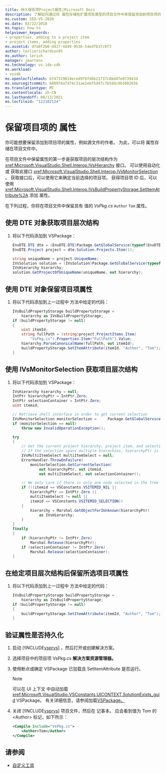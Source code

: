 ```yaml
---
title: 持久保存项Project属性|Microsoft Docs
description: 了解如何通过将 属性存储在扩展项目类型的项目文件中来保留添加到项目项的属性。
ms.custom: SEO-VS-2020
ms.date: 03/22/2018
ms.topic: how-to
helpviewer_keywords:
- properties, adding to a project item
- project items, adding properties
ms.assetid: d7a0f2b0-d427-4d49-9536-54edfb37c0f3
author: leslierichardson95
ms.author: lerich
manager: jmartens
ms.technology: vs-ide-sdk
ms.workload:
- vssdk
ms.openlocfilehash: 6747329014eced976fd6b21737c86dd7e073943d
ms.sourcegitcommit: 68897da7d74c31ae1ebf5d47c7b5ddc9b108265b
ms.translationtype: MT
ms.contentlocale: zh-CN
ms.lasthandoff: 08/13/2021
ms.locfileid: "122102124"
---
```

# <a name="persist-the-property-of-a-project-item"></a>保留项目项的 属性
你可能想要保留添加到项目项的属性，例如源文件的作者。 为此，可以将 属性存储在项目文件中。

 在项目文件中保留属性的第一步是获取项目的层次结构作为 <xref:Microsoft.VisualStudio.Shell.Interop.IVsHierarchy> 接口。 可以使用自动化或 获取此接口 <xref:Microsoft.VisualStudio.Shell.Interop.IVsMonitorSelection> 。 获取接口后，可以使用它来确定当前选择的项目项。 获得项目项 ID 后，可以使用 <xref:Microsoft.VisualStudio.Shell.Interop.IVsBuildPropertyStorage.SetItemAttribute%2A> 添加 属性。

 在下列过程，你将在项目文件中保留具有 值的 *VsPkg.cs* `Author` `Tom` 属性。

## <a name="to-obtain-the-project-hierarchy-with-the-dte-object"></a>使用 DTE 对象获取项目层次结构

1. 将以下代码添加到 VSPackage：

    ```csharp
    EnvDTE.DTE dte = (EnvDTE.DTE)Package.GetGlobalService(typeof(EnvDTE.DTE));
    EnvDTE.Project project = dte.Solution.Projects.Item(1);

    string uniqueName = project.UniqueName;
    IVsSolution solution = (IVsSolution)Package.GetGlobalService(typeof(SVsSolution));
    IVsHierarchy hierarchy;
    solution.GetProjectOfUniqueName(uniqueName, out hierarchy);
    ```

## <a name="to-persist-the-project-item-property-with-the-dte-object"></a>使用 DTE 对象保留项目项属性

1. 将以下代码添加到上一过程中 方法中给定的代码：

    ```csharp
    IVsBuildPropertyStorage buildPropertyStorage =
        hierarchy as IVsBuildPropertyStorage;
    if (buildPropertyStorage != null)
    {
        uint itemId;
        string fullPath = (string)project.ProjectItems.Item(
            "VsPkg.cs").Properties.Item("FullPath").Value;
        hierarchy.ParseCanonicalName(fullPath, out itemId);
        buildPropertyStorage.SetItemAttribute(itemId, "Author", "Tom");
    }
    ```

## <a name="to-obtain-the-project-hierarchy-using-ivsmonitorselection"></a>使用 IVsMonitorSelection 获取项目层次结构

1. 将以下代码添加到 VSPackage：

    ```csharp
    IVsHierarchy hierarchy = null;
    IntPtr hierarchyPtr = IntPtr.Zero;
    IntPtr selectionContainer = IntPtr.Zero;
    uint itemid;

    // Retrieve shell interface in order to get current selection
    IVsMonitorSelection monitorSelection =     Package.GetGlobalService(typeof(SVsShellMonitorSelection)) as     IVsMonitorSelection;
    if (monitorSelection == null)
        throw new InvalidOperationException();

    try
    {
        // Get the current project hierarchy, project item, and selection container for the current selection
        // If the selection spans multiple hierachies, hierarchyPtr is Zero
        IVsMultiItemSelect multiItemSelect = null;
        ErrorHandler.ThrowOnFailure(
            monitorSelection.GetCurrentSelection(
                out hierarchyPtr, out itemid,
                out multiItemSelect, out selectionContainer));

        // We only care if there is only one node selected in the tree
        if (!(itemid == VSConstants.VSITEMID_NIL ||
            hierarchyPtr == IntPtr.Zero ||
            multiItemSelect != null ||
            itemid == VSConstants.VSITEMID_SELECTION))
        {
            hierarchy = Marshal.GetObjectForIUnknown(hierarchyPtr)
                as IVsHierarchy;
        }
    }
    finally
    {
        if (hierarchyPtr != IntPtr.Zero)
            Marshal.Release(hierarchyPtr);
        if (selectionContainer != IntPtr.Zero)
            Marshal.Release(selectionContainer);
    }
    ```

## <a name="to-persist-the-selected-project-item-property-given-the-project-hierarchy"></a>在给定项目层次结构后保留所选项目项属性

1. 将以下代码添加到上一过程中 方法中给定的代码：

    ```csharp
    IVsBuildPropertyStorage buildPropertyStorage =
        hierarchy as IVsBuildPropertyStorage;
    if (buildPropertyStorage != null)
    {
        buildPropertyStorage.SetItemAttribute(itemId, "Author", "Tom");
    }
    ```

## <a name="to-verify-that-the-property-is-persisted"></a>验证属性是否持久化

1. 启动 [!INCLUDE[vsprvs](../code-quality/includes/vsprvs_md.md)] ，然后打开或创建解决方案。

2. 选择项目中的项目项 VsPkg.cs **解决方案资源管理器。**

3. 使用断点或确定 VSPackage 已加载且 SetItemAttribute 是否运行。

   > [!NOTE]
   > 可以在 UI 上下文 中自动加载 <xref:Microsoft.VisualStudio.VSConstants.UICONTEXT.SolutionExists_guid> VSPackage。 有关详细信息，请参阅加载[VSPackage。](../extensibility/loading-vspackages.md)

4. 关闭 [!INCLUDE[vsprvs](../code-quality/includes/vsprvs_md.md)] 项目文件，然后在 记事本。 应会看到值为 Tom 的 \<Author> 标记，如下所示：

   ```xml
   <Compile Include="VsPkg.cs">
       <Author>Tom</Author>
   </Compile>
   ```

## <a name="see-also"></a>请参阅

- [自定义工具](../extensibility/internals/custom-tools.md)

